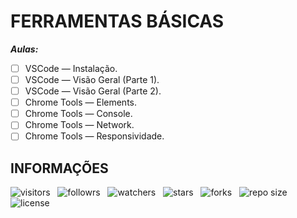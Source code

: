 # FERRAMENTAS BÁSICAS

***Aulas:***

- [ ] VSCode — Instalação.
- [ ] VSCode — Visão Geral (Parte 1).
- [ ] VSCode — Visão Geral (Parte 2).
- [ ] Chrome Tools — Elements.
- [ ] Chrome Tools — Console.
- [ ] Chrome Tools — Network.
- [ ] Chrome Tools — Responsividade.

## INFORMAÇÕES

![visitors](https://visitor-badge.glitch.me/badge?page_id=Devsgeeknerd.ferramentas-basicas-orientacao "Total de Visitas")
&nbsp;
![followrs](https://img.shields.io/github/followers/Devsgeeknerd?style=social "Total de Seguidores")
&nbsp;
![watchers](https://img.shields.io/github/watchers/Devsgeeknerd/ferramentas-basicas-orientacao?style=social "Total de Observadores")
&nbsp;
![stars](https://img.shields.io/github/stars/Devsgeeknerd/ferramentas-basicas-orientacao?style=social "Total de Estrelas Recebidas")
&nbsp;
![forks](https://img.shields.io/github/forks/Devsgeeknerd/ferramentas-basicas-orientacao?style=social "Total de Forks")
&nbsp;
![repo size](https://img.shields.io/github/repo-size/Devsgeeknerd/ferramentas-basicas-orientacao?style=social "Tamanho do Repositório")
&nbsp;
![license](https://img.shields.io/github/license/Devsgeeknerd/ferramentas-basicas-orientacao?style=social "Licença do Repositório")

